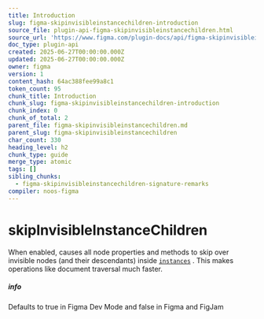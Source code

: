 ```yaml
---
title: Introduction
slug: figma-skipinvisibleinstancechildren-introduction
source_file: plugin-api-figma-skipinvisibleinstancechildren.html
source_url: 'https://www.figma.com/plugin-docs/api/figma-skipinvisibleinstancechildren/'
doc_type: plugin-api
created: 2025-06-27T00:00:00.000Z
updated: 2025-06-27T00:00:00.000Z
owner: figma
version: 1
content_hash: 64ac388fee99a8c1
token_count: 95
chunk_title: Introduction
chunk_slug: figma-skipinvisibleinstancechildren-introduction
chunk_index: 0
chunk_of_total: 2
parent_file: figma-skipinvisibleinstancechildren.md
parent_slug: figma-skipinvisibleinstancechildren
char_count: 330
heading_level: h2
chunk_type: guide
merge_type: atomic
tags: []
sibling_chunks:
  - figma-skipinvisibleinstancechildren-signature-remarks
compiler: noos-figma
---
```


# skipInvisibleInstanceChildren

When enabled, causes all node properties and methods to skip over invisible nodes (and their descendants) inside [`instances`](/plugin-docs/api/InstanceNode/)
.
This makes operations like document traversal much faster.

##### info

Defaults to true in Figma Dev Mode and false in Figma and FigJam
